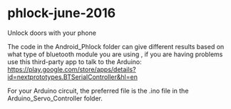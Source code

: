 # phlock-june-2016
Unlock doors with your phone


The code in the Android_Phlock folder can give different results based on what type of bluetooth module you are using , 
if you are having problems use this third-party app to talk to the Arduino: 
https://play.google.com/store/apps/details?id=nextprototypes.BTSerialController&hl=en

For your Arduino circuit, the preferred file is the .ino file in the Arduino_Servo_Controller folder. 


